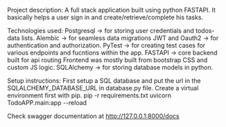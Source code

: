 Project description:
A full stack application built using python FASTAPI. It basically helps a user sign in and create/retrieve/complete his tasks.

Technologies used:
Postgresql -> for storing user credentials and todos-data lists.
Alembic -> for seamless data migrations
JWT and Oauth2 -> for authentication and authorization.
PyTest -> for creating test cases for various endpoints and fucntions within the app.
FASTAPI -> core backend built for api routing
Frontend was mostly built from bootstrap CSS and custom JS logic.
SQLAlchemy -> for storing database models in python.

Setup instructions:
First setup a SQL database and put the url in the SQLALCHEMY_DATABASE_URL in database.py file.
Create a virtual environment first with pip. 
pip -r requirements.txt
uvicorn TodoAPP.main:app --reload

Check swagger documentation at http://127.0.0.1:8000/docs
